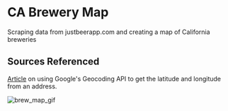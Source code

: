 # CA Brewery Map
Scraping data from justbeerapp.com and creating a map of California breweries 

## Sources Referenced    
[Article](https://matthewkudija.com/blog/2018/11/19/google-maps-api/) on using Google's Geocoding API to get the latitude and longitude from an address.

![brew_map_gif](ca_brewery_map.GIF)
